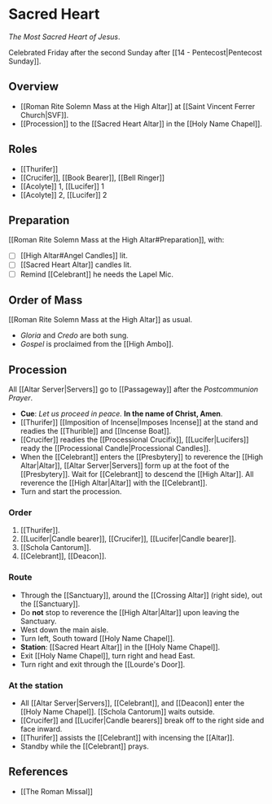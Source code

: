 # Sacred Heart
_The Most Sacred Heart of Jesus_.

Celebrated Friday after the second Sunday after [[14 - Pentecost|Pentecost Sunday]].
## Overview
- [[Roman Rite Solemn Mass at the High Altar]] at [[Saint Vincent Ferrer Church|SVF]].
- [[Procession]] to the [[Sacred Heart Altar]] in the [[Holy Name Chapel]].

## Roles
- [[Thurifer]]
- [[Crucifer]], [[Book Bearer]], [[Bell Ringer]]
- [[Acolyte]] 1, [[Lucifer]] 1
- [[Acolyte]] 2, [[Lucifer]] 2
	
## Preparation
[[Roman Rite Solemn Mass at the High Altar#Preparation]], with:

- [ ] [[High Altar#Angel Candles]] lit.
- [ ] [[Sacred Heart Altar]] candles lit.
- [ ] Remind [[Celebrant]] he needs the Lapel Mic.

## Order of Mass
[[Roman Rite Solemn Mass at the High Altar]] as usual.

- _Gloria_ and _Credo_ are both sung.
- _Gospel_ is proclaimed from the [[High Ambo]].

## Procession
All [[Altar Server|Servers]] go to [[Passageway]] after the _Postcommunion Prayer_.

- **Cue**: _Let us proceed in peace._ **In the name of Christ, Amen**.
- [[Thurifer]] [[Imposition of Incense|Imposes Incense]] at the stand and readies the [[Thurible]] and [[Incense Boat]].
- [[Crucifer]] readies the [[Processional Crucifix]], [[Lucifer|Lucifers]] ready the [[Processional Candle|Processional Candles]].
- When the [[Celebrant]] enters the [[Presbytery]] to reverence the [[High Altar|Altar]], [[Altar Server|Servers]] form up at the foot of the [[Presbytery]]. Wait for [[Celebrant]] to descend the [[High Altar]]. All reverence the [[High Altar|Altar]] with the [[Celebrant]].
- Turn and start the procession.

### Order
1. [[Thurifer]].
2. [[Lucifer|Candle bearer]], [[Crucifer]], [[Lucifer|Candle bearer]].
3. [[Schola Cantorum]].
4. [[Celebrant]], [[Deacon]].

### Route
- Through the [[Sanctuary]], around the [[Crossing Altar]] (right side), out the [[Sanctuary]].
- Do **not** stop to reverence the [[High Altar|Altar]] upon leaving the Sanctuary.
- West down the main aisle.
- Turn left, South toward [[Holy Name Chapel]].
- **Station**: [[Sacred Heart Altar]] in the [[Holy Name Chapel]].
- Exit [[Holy Name Chapel]], turn right and head East.
- Turn right and exit through the [[Lourde's Door]].

### At the station
- All [[Altar Server|Servers]], [[Celebrant]], and [[Deacon]] enter the [[Holy Name Chapel]]. [[Schola Cantorum]] waits outside.
- [[Crucifer]] and [[Lucifer|Candle bearers]] break off to the right side and face inward.
- [[Thurifer]] assists the [[Celebrant]] with incensing the [[Altar]].
- Standby while the [[Celebrant]] prays.

## References
- [[The Roman Missal]]